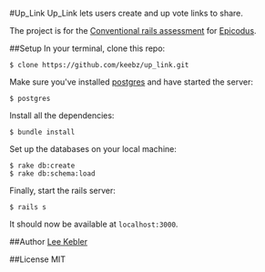 #Up_Link
Up_Link lets users create and up vote links to share.

The project is for the [Conventional rails assessment](http://www.learnhowtoprogram.com/lessons/conventional-rails-assessment) for [Epicodus](http://www.epicodus.com/).

##Setup
In your terminal, clone this repo:

```console
$ clone https://github.com/keebz/up_link.git
```

Make sure you've installed [postgres](http://www.postgresql.org/download/) and have started the server:

```console
$ postgres
```

Install all the dependencies:

```console
$ bundle install
```

Set up the databases on your local machine:

```console
$ rake db:create
$ rake db:schema:load
```

Finally, start the rails server:

```console
$ rails s
```
It should now be available at `localhost:3000`.

##Author
[Lee Kebler](http://keebz.com)

##License
MIT